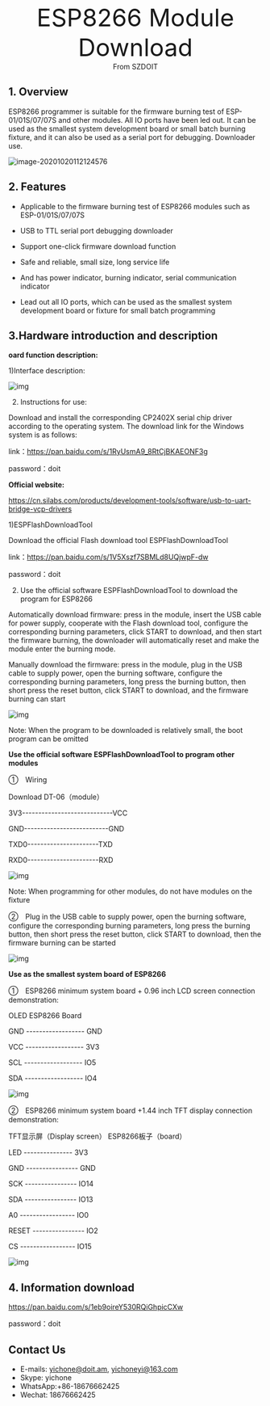 <center><font size=10> ESP8266 Module Download</center></font>
<center> From SZDOIT</center>

## 1. Overview

ESP8266 programmer is suitable for the firmware burning test of ESP-01/01S/07/07S and other modules. All IO ports have been led out. It can be used as the smallest system development board or small batch burning fixture, and it can also be used as a serial port for debugging. Downloader use.

![image-20201020112124576](image-20201020112124576.png)

## 2. Features

-  Applicable to the firmware burning test of ESP8266 modules such as ESP-01/01S/07/07S

- USB to TTL serial port debugging downloader

-  Support one-click firmware download function

- Safe and reliable, small size, long service life

-  And has power indicator, burning indicator, serial communication indicator

- Lead out all IO ports, which can be used as the smallest system development board or fixture for small batch programming

## 3.Hardware introduction and description

 **oard function description:**

1)Interface description:

![img](wps6.jpg) 

2) Instructions for use:

Download and install the corresponding CP2402X serial chip driver according to the operating system. The download link for the Windows system is as follows:

link：https://pan.baidu.com/s/1RyUsmA9_8RtCjBKAEONF3g 

password：doit 

**Official website:**

https://cn.silabs.com/products/development-tools/software/usb-to-uart-bridge-vcp-drivers

1)ESPFlashDownloadTool

Download the official Flash download tool ESPFlashDownloadTool

link：https://pan.baidu.com/s/1V5Xszf7SBMLd8UQjwpF-dw 

password：doit

2) Use the official software ESPFlashDownloadTool to download the program for ESP8266

Automatically download firmware: press in the module, insert the USB cable for power supply, cooperate with the Flash download tool, configure the corresponding burning parameters, click START to download, and then start the firmware burning, the downloader will automatically reset and make the module enter the burning mode.

Manually download the firmware: press in the module, plug in the USB cable to supply power, open the burning software, configure the corresponding burning parameters, long press the burning button, then short press the reset button, click START to download, and the firmware burning can start

![img](wps7.jpg) 

Note: When the program to be downloaded is relatively small, the boot program can be omitted

**Use the official software ESPFlashDownloadTool to program other modules**

①　Wiring

Download      DT-06（module）

3V3----------------------------VCC

GND--------------------------GND

TXD0----------------------TXD 

RXD0----------------------RXD

 

![img](wps8.jpg) 

 

Note: When programming for other modules, do not have modules on the fixture

②　Plug in the USB cable to supply power, open the burning software, configure the corresponding burning parameters, long press the burning button, then short press the reset button, click START to download, then the firmware burning can be started

![img](wps9.jpg) 

**Use as the smallest system board of ESP8266**

①　ESP8266 minimum system board + 0.96 inch LCD screen connection demonstration:

OLED         ESP8266 Board

GND ------------------ GND

VCC ------------------ 3V3

SCL ------------------ IO5

SDA ------------------ IO4

![img](wps10.jpg) 

 

②　ESP8266 minimum system board +1.44 inch TFT display connection demonstration:

TFT显示屏（Display screen）   ESP8266板子（board）

  LED  --------------- 3V3

  GND ---------------- GND

  SCK ---------------- IO14

  SDA ---------------- IO13

  A0 ----------------- IO0

 RESET ---------------- IO2

  CS ----------------- IO15

![img](wps11.jpg) 

## 4. Information download

https://pan.baidu.com/s/1eb9oireY530RQiGhpicCXw 

password：doit 



## Contact Us

- E-mails: [yichone@doit.am](mailto:yichone@doit.am), [yichoneyi@163.com](mailto:yichoneyi@163.com)
- Skype: yichone
- WhatsApp:+86-18676662425
- Wechat: 18676662425